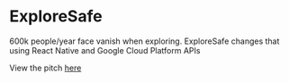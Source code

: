 # ExploreSafe
600k people/year face vanish when exploring. ExploreSafe changes that using React Native and Google Cloud Platform APIs


View the pitch [here](https://docs.google.com/presentation/d/1LlcJoPga4Zc2WG4FLv4t9S7iNkhbFx6SmcUq-8PgHUE/edit?usp=sharing)
